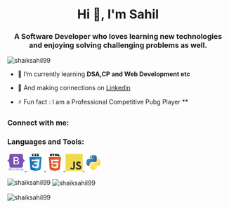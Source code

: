 
<h1 align="center">Hi 👋, I'm Sahil</h1>
<h3 align="center">A Software Developer who loves learning new technologies and enjoying solving challenging problems as well.</h3>

<p align="left"> <img src="https://komarev.com/ghpvc/?username=shaiksahil99&label=Profile%20views&color=0e75b6&style=flat" alt="shaiksahil99" /> </p>

- 🌱 I’m currently learning **DSA,CP and Web Development etc**

- 👯 And making connections on [Linkedin](https://www.linkedin.com/in/shaiksahil)

- ⚡ Fun fact : I am a Professional Competitive Pubg Player **

<h3 align="left">Connect with me:</h3>
<p align="left">
</p>

<h3 align="left">Languages and Tools:</h3>
<p align="left"> <a href="https://getbootstrap.com" target="_blank" rel="noreferrer"> <img src="https://raw.githubusercontent.com/devicons/devicon/master/icons/bootstrap/bootstrap-plain-wordmark.svg" alt="bootstrap" width="40" height="40"/> </a> <a href="https://www.w3schools.com/css/" target="_blank" rel="noreferrer"> <img src="https://raw.githubusercontent.com/devicons/devicon/master/icons/css3/css3-original-wordmark.svg" alt="css3" width="40" height="40"/> </a> <a href="https://www.w3.org/html/" target="_blank" rel="noreferrer"> <img src="https://raw.githubusercontent.com/devicons/devicon/master/icons/html5/html5-original-wordmark.svg" alt="html5" width="40" height="40"/> </a> <a href="https://developer.mozilla.org/en-US/docs/Web/JavaScript" target="_blank" rel="noreferrer"> <img src="https://raw.githubusercontent.com/devicons/devicon/master/icons/javascript/javascript-original.svg" alt="javascript" width="40" height="40"/> </a> <a href="https://www.python.org" target="_blank" rel="noreferrer"> <img src="https://raw.githubusercontent.com/devicons/devicon/master/icons/python/python-original.svg" alt="python" width="40" height="40"/> </a> </p>

<p><img align="left" src="https://github-readme-stats.vercel.app/api/top-langs?username=shaiksahil99&show_icons=true&locale=en&layout=compact" alt="shaiksahil99" /></p>

<p>&nbsp;<img align="center" src="https://github-readme-stats.vercel.app/api?username=shaiksahil99&show_icons=true&locale=en" alt="shaiksahil99" /></p>

<p><img align="center" src="https://github-readme-streak-stats.herokuapp.com/?user=shaiksahil99&" alt="shaiksahil99" /></p>
